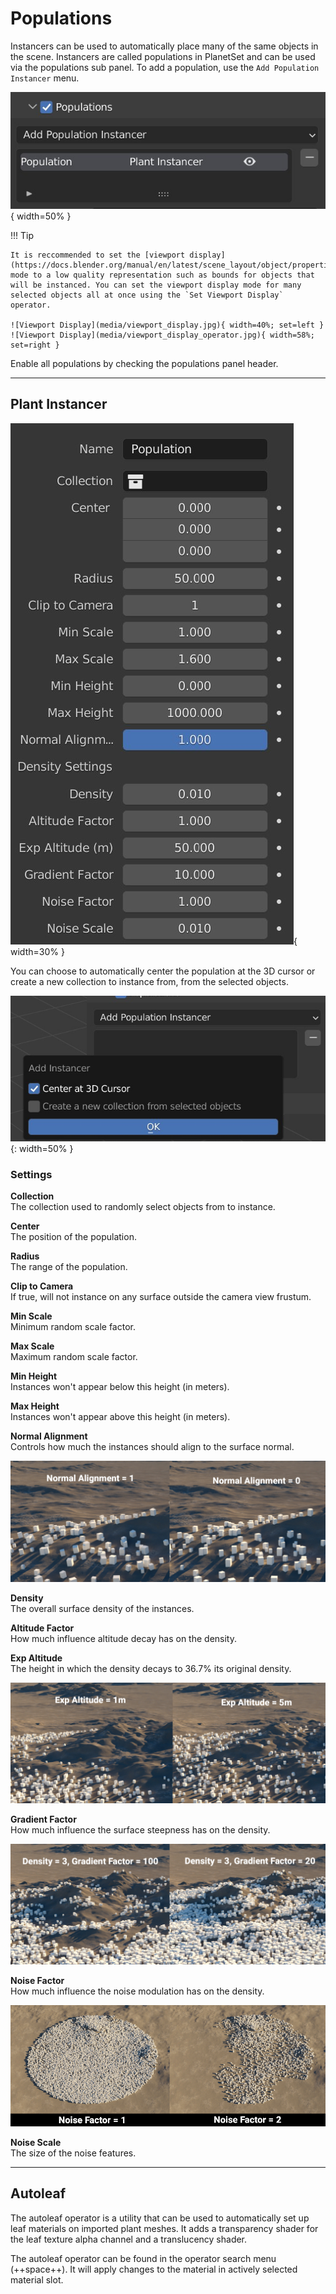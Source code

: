 # Populations

Instancers can be used to automatically place many of the same objects in the scene. Instancers are called populations in PlanetSet and can be used via the populations sub panel. To add a population, use the `Add Population Instancer` menu.

![Populations Panel](media/populations_panel.jpg){ width=50% }

!!! Tip

    It is reccommended to set the [viewport display](https://docs.blender.org/manual/en/latest/scene_layout/object/properties/display.html) mode to a low quality representation such as bounds for objects that will be instanced. You can set the viewport display mode for many selected objects all at once using the `Set Viewport Display` operator.

    ![Viewport Display](media/viewport_display.jpg){ width=40%; set=left }
    ![Viewport Display](media/viewport_display_operator.jpg){ width=58%; set=right }

Enable all populations by checking the populations panel header.

---

## Plant Instancer

![Plant Instancer](media/plant_instancer_settings.jpg){ width=30% }

You can choose to automatically center the population at the 3D cursor or create a new collection to instance from, from the selected objects.

![](media/add_plant_instancer.jpg){: width=50% }

### Settings

**Collection**  
The collection used to randomly select objects from to instance.

**Center**  
The position of the population.

**Radius**  
The range of the population.

**Clip to Camera**  
If true, will not instance on any surface outside the camera view frustum.

**Min Scale**  
Minimum random scale factor.

**Max Scale**  
Maximum random scale factor.

**Min Height**  
Instances won't appear below this height (in meters).

**Max Height**  
Instances won't appear above this height (in meters).

**Normal Alignment**  
Controls how much the instances should align to the surface normal.

![Normal Alignment](media/plant_instancer_normal_alignment.jpg)

**Density**  
The overall surface density of the instances.

**Altitude Factor**  
How much influence altitude decay has on the density.

**Exp Altitude**  
The height in which the density decays to 36.7% its original density.

![Exp Altitude](media/plant_instancer_exp_altitude.jpg)

**Gradient Factor**  
How much influence the surface steepness has on the density.

![Gradient Factor](media/plant_instancer_gradient_factor.jpg)

**Noise Factor**  
How much influence the noise modulation has on the density.

![Noise Factor](media/plant_instancer_noise_factor.jpg)

**Noise Scale**  
The size of the noise features.

---

## Autoleaf

The autoleaf operator is a utility that can be used to automatically set up leaf materials on imported plant meshes. It adds a transparency shader for the leaf texture alpha channel and a translucency shader.

The autoleaf operator can be found in the operator search menu (++space++). It will apply changes to the material in actively selected material slot.

